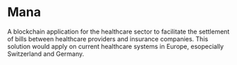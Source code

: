 # Mana
A blockchain application for the healthcare sector to facilitate the settlement of bills between healthcare providers and insurance companies.
This solution would apply on current healthcare systems in Europe, esopecially Switzerland and Germany.
